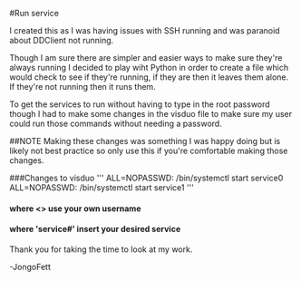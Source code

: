 #Run service

I created this as I was having issues with SSH running and was paranoid about DDClient not running.

Though I am sure there are simpler and easier ways to make sure they're always running I decided to play wiht Python in order to create a file which would check to see if they're running, if they are then it leaves them alone. If they're not running then it runs them.

To get the services to run without having to type in the root password though I had to make some changes in the visduo file to make sure my user could run those commands without needing a password.

##NOTE
Making these changes was something I was happy doing but is likely not best practice so only use this if you're comfortable making those changes.

###Changes to visduo
'''
<username> ALL=NOPASSWD: /bin/systemctl start service0
<username> ALL=NOPASSWD: /bin/systemctl start service1
'''
#### where <> use your own username
#### where 'service#' insert your desired service

Thank you for taking the time to look at my work.

-JongoFett
